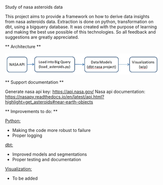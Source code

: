 Study of nasa asteroids data

This project aims to provide a framework on how to derive data insights from nasa asteroids data.
Extraction is done on python, transformation on dbt, using a bigquery database.
It was created with the purpose of learning and making the best use possible of this technologies. So all feedback and suggestions are greatly appreciated.

** Architecture **

![My Image](src/architecture.jpg)

** Support documentation **

Generate nasa api key: https://api.nasa.gov/
Nasa api documentation: https://nasapy.readthedocs.io/en/latest/api.html?highlight=get_asteroids#near-earth-objects

** Improvements to do: **

<ins>Python: <ins>
 - Making the code more robust to failure
 - Proper logging
 
<ins>dbt: <ins>
 - Improved models and segmentations
 - Proper testing and documentation
 
<ins>Visualization: <ins>
 - To be added
